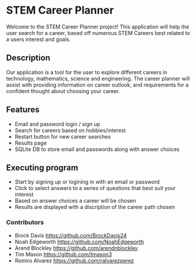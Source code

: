# STEM Career Planner
Welcome to the STEM Career Planner project! This application will help the user search for a career, based off numerous STEM Careers best related to a users interest and goals.

## Description
Our application is a tool for the user to explore different careers in technology, mathematics, science and engineering. The career planner will assist with providing information on career outlook, and requirements for a confident thought about choosing your career.

## Features
* Email and password login / sign up 
* Search for careers based on hobbies/interest
* Restart button for new career searches
* Results page
* SQLite DB to store email and passwords along with answer choices

## Executing program
* Start by signing up or logining in with an email or password
* Click to select answers to a series of questions that best suit your interest
* Based on answer choices a career will be chosen
* Results are displayed with a discription of the career path chosen

### Contributors
* Brock Davis https://github.com/BrockDavis24
* Noah Edgeworth https://github.com/NoahEdgeworth
* Arend Blockley https://github.com/arendnblockley
* Tim Mason https://github.com/tmason3
* Romiro Alvarez https://github.com/ralvarezperez
